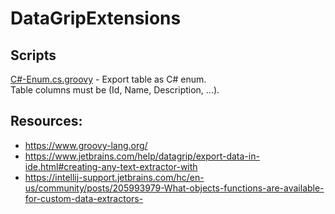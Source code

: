 # DataGripExtensions

## Scripts

[C#-Enum.cs.groovy](https://github.com/MolinRE/DataGripExtensions/blob/main/C%23-Enum.cs.groovy) - Export table as C# enum.  
Table columns must be (Id, Name, Description, ...).

## Resources:
- https://www.groovy-lang.org/
- https://www.jetbrains.com/help/datagrip/export-data-in-ide.html#creating-any-text-extractor-with
- https://intellij-support.jetbrains.com/hc/en-us/community/posts/205993979-What-objects-functions-are-available-for-custom-data-extractors-
